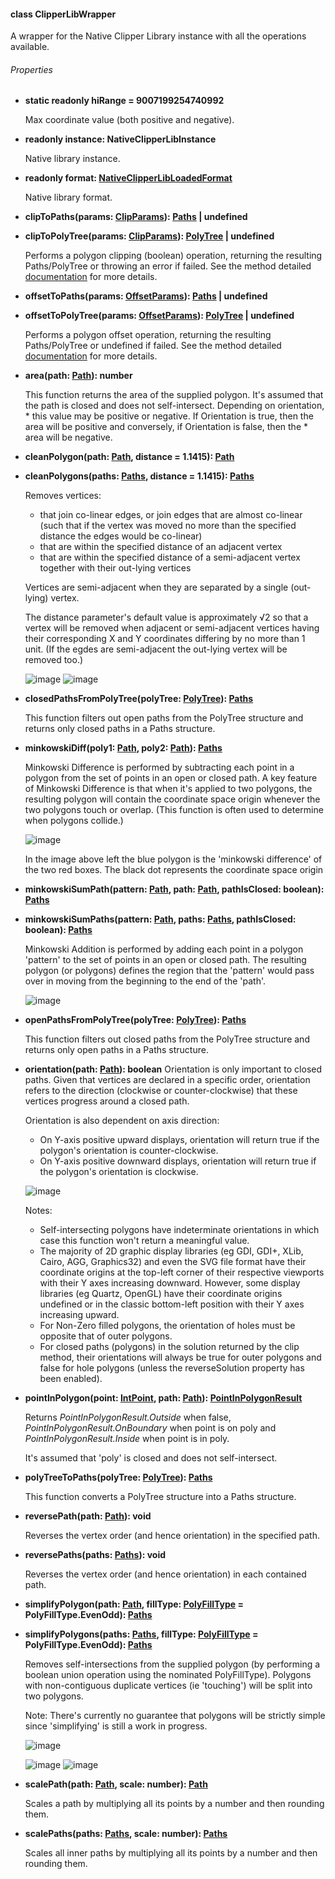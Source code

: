 #### class ClipperLibWrapper

A wrapper for the Native Clipper Library instance with all the operations available.

###### Properties

* **static readonly hiRange = 9007199254740992**

    Max coordinate value (both positive and negative).

* **readonly instance: NativeClipperLibInstance**
    
    Native library instance.

* **readonly format: [NativeClipperLibLoadedFormat](../libInit/NativeClipperLibLoadedFormat.md)**

    Native library format.
    
* **clipToPaths(params: [ClipParams](../clipping/ClipParams.md)): [Paths](../shared/Paths.md) | undefined**
* **clipToPolyTree(params: [ClipParams](../clipping/ClipParams.md)): [PolyTree](../shared/PolyTree.md) | undefined**

    Performs a polygon clipping (boolean) operation, returning the resulting Paths/PolyTree or throwing an error if failed.
    See the method detailed [documentation](../clipping/clipTo.md) for more details.

* **offsetToPaths(params: [OffsetParams](../offsetting/OffsetParams.md)): [Paths](../shared/Paths.md) | undefined**
* **offsetToPolyTree(params: [OffsetParams](../offsetting/OffsetParams.md)): [PolyTree](../shared/PolyTree.md) | undefined**

    Performs a polygon offset operation, returning the resulting Paths/PolyTree or undefined if failed.
    See the method detailed [documentation](../offsetting/offsetTo.md) for more details.

* **area(path: [Path](../shared/Path.md)): number**
    
    This function returns the area of the supplied polygon. It's assumed that the path is closed and does not self-intersect. Depending on orientation,
       * this value may be positive or negative. If Orientation is true, then the area will be positive and conversely, if Orientation is false, then the
       * area will be negative.
       
* **cleanPolygon(path: [Path](../shared/Path.md), distance = 1.1415): [Path](../shared/Path.md)**
* **cleanPolygons(paths: [Paths](../shared/Paths.md), distance = 1.1415): [Paths](../shared/Paths.md)**

    Removes vertices: 
    
    * that join co-linear edges, or join edges that are almost co-linear (such that if the vertex was moved no more than the specified distance the edges would be co-linear) 
    * that are within the specified distance of an adjacent vertex 
    * that are within the specified distance of a semi-adjacent vertex together with their out-lying vertices 
    
    Vertices are semi-adjacent when they are separated by a single (out-lying) vertex.
    
    The distance parameter's default value is approximately √2 so that a vertex will be removed when adjacent or semi-adjacent vertices having their corresponding X and Y coordinates differing by no more than 1 unit. (If the egdes are semi-adjacent the out-lying vertex will be removed too.)

    ![image](https://user-images.githubusercontent.com/6306796/28290343-5dc75e46-6b46-11e7-83aa-4a387823d1a9.png)
    ![image](https://user-images.githubusercontent.com/6306796/28290361-69632726-6b46-11e7-880a-09b965dde079.png)    

* **closedPathsFromPolyTree(polyTree: [PolyTree](../shared/PolyTree.md)): [Paths](../shared/Paths.md)**

    This function filters out open paths from the PolyTree structure and returns only closed paths in a Paths structure.
    
* **minkowskiDiff(poly1: [Path](../shared/Path.md), poly2: [Path](../shared/Path.md)): [Paths](../shared/Paths.md)**

    Minkowski Difference is performed by subtracting each point in a polygon from the set of points in an open or closed path. A key feature of Minkowski Difference is that when it's applied to two polygons, the resulting polygon will contain the coordinate space origin whenever the two polygons touch or overlap. (This function is often used to determine when polygons collide.)

    ![image](https://user-images.githubusercontent.com/6306796/28290392-8cd0af94-6b46-11e7-9bad-fd2e245cddc8.png)
    
    In the image above left the blue polygon is the 'minkowski difference' of the two red boxes. The black dot represents the coordinate space origin

* **minkowskiSumPath(pattern: [Path](../shared/Path.md), path: [Path](../shared/Path.md), pathIsClosed: boolean): [Paths](../shared/Paths.md)**
* **minkowskiSumPaths(pattern: [Path](../shared/Path.md), paths: [Paths](../shared/Paths.md), pathIsClosed: boolean): [Paths](../shared/Paths.md)**

    Minkowski Addition is performed by adding each point in a polygon 'pattern' to the set of points in an open or closed path. The resulting polygon (or polygons) defines the region that the 'pattern' would pass over in moving from the beginning to the end of the 'path'.

    ![image](https://user-images.githubusercontent.com/6306796/28290405-9636f11a-6b46-11e7-95e6-2e5cddb20789.png)

* **openPathsFromPolyTree(polyTree: [PolyTree](../shared/PolyTree.md)): [Paths](../shared/Paths.md)**

    This function filters out closed paths from the PolyTree structure and returns only open paths in a Paths structure. 

* **orientation(path: [Path](../shared/Path.md)): boolean**
    Orientation is only important to closed paths. Given that vertices are declared in a specific order, orientation refers to the direction (clockwise or counter-clockwise) that these vertices progress around a closed path.
    
    Orientation is also dependent on axis direction:
    * On Y-axis positive upward displays, orientation will return true if the polygon's orientation is counter-clockwise. 
    * On Y-axis positive downward displays, orientation will return true if the polygon's orientation is clockwise. 
    
    ![image](https://user-images.githubusercontent.com/6306796/28290420-a1877378-6b46-11e7-9d29-37f6eebd7755.png)

    Notes:
    
    * Self-intersecting polygons have indeterminate orientations in which case this function won't return a meaningful value. 
    * The majority of 2D graphic display libraries (eg GDI, GDI+, XLib, Cairo, AGG, Graphics32) and even the SVG file format have their coordinate origins at the top-left corner of their respective viewports with their Y axes increasing downward. However, some display libraries (eg Quartz, OpenGL) have their coordinate origins undefined or in the classic bottom-left position with their Y axes increasing upward. 
    * For Non-Zero filled polygons, the orientation of holes must be opposite that of outer polygons. 
    * For closed paths (polygons) in the solution returned by the clip method, their orientations will always be true for outer polygons and false for hole polygons (unless the reverseSolution property has been enabled). 

* **pointInPolygon(point: [IntPoint](../shared/IntPoint.md), path: [Path](../shared/Path.md)): [PointInPolygonResult](../shared/PointInPolygonResult.md)**

    Returns *PointInPolygonResult.Outside* when false, *PointInPolygonResult.OnBoundary* when point is on poly and *PointInPolygonResult.Inside* when point is in poly.

    It's assumed that 'poly' is closed and does not self-intersect.
     
* **polyTreeToPaths(polyTree: [PolyTree](../shared/PolyTree.md)): [Paths](../shared/Paths.md)**

    This function converts a PolyTree structure into a Paths structure.
     
* **reversePath(path: [Path](../shared/Path.md)): void**

    Reverses the vertex order (and hence orientation) in the specified path.
    
* **reversePaths(paths: [Paths](../shared/Paths.md)): void**

    Reverses the vertex order (and hence orientation) in each contained path.
    
* **simplifyPolygon(path: [Path](../shared/Path.md), fillType: [PolyFillType](../shared/PolyFillType.md) = PolyFillType.EvenOdd): [Paths](../shared/Paths.md)**
* **simplifyPolygons(paths: [Paths](../shared/Paths.md), fillType: [PolyFillType](../shared/PolyFillType.md) = PolyFillType.EvenOdd): [Paths](../shared/Paths.md)**

    Removes self-intersections from the supplied polygon (by performing a boolean union operation using the nominated PolyFillType).
    Polygons with non-contiguous duplicate vertices (ie 'touching') will be split into two polygons.
    
    Note: There's currently no guarantee that polygons will be strictly simple since 'simplifying' is still a work in progress.
    
    ![image](https://user-images.githubusercontent.com/6306796/28290432-b2402dfe-6b46-11e7-8d1f-d9e7ad7c1770.png)

    ![image](https://user-images.githubusercontent.com/6306796/28290441-c55f97b2-6b46-11e7-8c14-ab667fb4003f.png)
    ![image](https://user-images.githubusercontent.com/6306796/28290451-cca90fee-6b46-11e7-90e8-a7a0b98e7ae5.png)

* **scalePath(path: [Path](../shared/Path.md), scale: number): [Path](../shared/Path.md)**

    Scales a path by multiplying all its points by a number and then rounding them.
    
* **scalePaths(paths: [Paths](../shared/Paths.md), scale: number): [Paths](../shared/Paths.md)**

    Scales all inner paths by multiplying all its points by a number and then rounding them.
